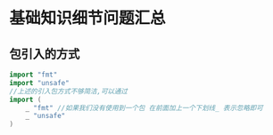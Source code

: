 # 基础知识细节问题汇总

## 包引入的方式

```Go
import "fmt"
import "unsafe"
//上述的引入包方式不够简洁,可以通过
import (
    _ "fmt" //如果我们没有使用到一个包 在前面加上一个下划线_ 表示忽略即可
    _ "unsafe"
)
```
